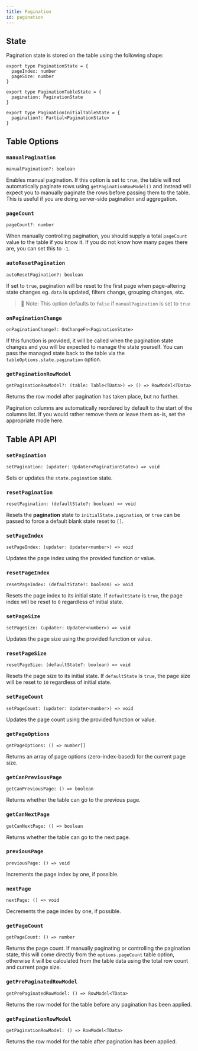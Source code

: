 ```yaml
---
title: Pagination
id: pagination
---
```


## State

Pagination state is stored on the table using the following shape:

```tsx
export type PaginationState = {
  pageIndex: number
  pageSize: number
}

export type PaginationTableState = {
  pagination: PaginationState
}

export type PaginationInitialTableState = {
  pagination?: Partial<PaginationState>
}
```

## Table Options

### `manualPagination`

```tsx
manualPagination?: boolean
```

Enables manual pagination. If this option is set to `true`, the table will not automatically paginate rows using `getPaginationRowModel()` and instead will expect you to manually paginate the rows before passing them to the table. This is useful if you are doing server-side pagination and aggregation.

### `pageCount`

```tsx
pageCount?: number
```

When manually controlling pagination, you should supply a total `pageCount` value to the table if you know it. If you do not know how many pages there are, you can set this to `-1`.

### `autoResetPagination`

```tsx
autoResetPagination?: boolean
```

If set to `true`, pagination will be reset to the first page when page-altering state changes eg. `data` is updated, filters change, grouping changes, etc.

> 🧠 Note: This option defaults to `false` if `manualPagination` is set to `true`

### `onPaginationChange`

```tsx
onPaginationChange?: OnChangeFn<PaginationState>
```

If this function is provided, it will be called when the pagination state changes and you will be expected to manage the state yourself. You can pass the managed state back to the table via the `tableOptions.state.pagination` option.

### `getPaginationRowModel`

```tsx
getPaginationRowModel?: (table: Table<TData>) => () => RowModel<TData>
```

Returns the row model after pagination has taken place, but no further.

Pagination columns are automatically reordered by default to the start of the columns list. If you would rather remove them or leave them as-is, set the appropriate mode here.

## Table API API

### `setPagination`

```tsx
setPagination: (updater: Updater<PaginationState>) => void
```

Sets or updates the `state.pagination` state.

### `resetPagination`

```tsx
resetPagination: (defaultState?: boolean) => void
```

Resets the **pagination** state to `initialState.pagination`, or `true` can be passed to force a default blank state reset to `[]`.

### `setPageIndex`

```tsx
setPageIndex: (updater: Updater<number>) => void
```

Updates the page index using the provided function or value.

### `resetPageIndex`

```tsx
resetPageIndex: (defaultState?: boolean) => void
```

Resets the page index to its initial state. If `defaultState` is `true`, the page index will be reset to `0` regardless of initial state.

### `setPageSize`

```tsx
setPageSize: (updater: Updater<number>) => void
```

Updates the page size using the provided function or value.

### `resetPageSize`

```tsx
resetPageSize: (defaultState?: boolean) => void
```

Resets the page size to its initial state. If `defaultState` is `true`, the page size will be reset to `10` regardless of initial state.

### `setPageCount`

```tsx
setPageCount: (updater: Updater<number>) => void
```

Updates the page count using the provided function or value.

### `getPageOptions`

```tsx
getPageOptions: () => number[]
```

Returns an array of page options (zero-index-based) for the current page size.

### `getCanPreviousPage`

```tsx
getCanPreviousPage: () => boolean
```

Returns whether the table can go to the previous page.

### `getCanNextPage`

```tsx
getCanNextPage: () => boolean
```

Returns whether the table can go to the next page.

### `previousPage`

```tsx
previousPage: () => void
```

Increments the page index by one, if possible.

### `nextPage`

```tsx
nextPage: () => void
```

Decrements the page index by one, if possible.

### `getPageCount`

```tsx
getPageCount: () => number
```

Returns the page count. If manually paginating or controlling the pagination state, this will come directly from the `options.pageCount` table option, otherwise it will be calculated from the table data using the total row count and current page size.

### `getPrePaginatedRowModel`

```tsx
getPrePaginatedRowModel: () => RowModel<TData>
```

Returns the row model for the table before any pagination has been applied.

### `getPaginationRowModel`

```tsx
getPaginationRowModel: () => RowModel<TData>
```

Returns the row model for the table after pagination has been applied.
